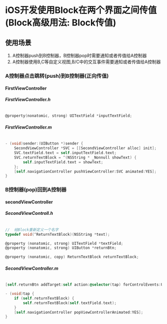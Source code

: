 # iOS开发使用Block在两个界面之间传值(Block高级用法: Block传值)

## 使用场景

1. A控制器push到B控制器，B控制器pop时需要通知或者传值给A控制器
2. A控制器使用B,C等自定义视图,B/C中的交互事件需要通知或者传值给A控制器

### A控制器点击跳转(push)到B控制器(正向传值)

#### FirstViewController

##### FirstViewController.h

``` Objective-C

@property(nonatomic, strong) UITextField *inputTextField;

```

##### FirstViewController.m

``` Objective-C

- (void)sender:(UIButton *)sender {
	SecondViewController *SVC = [[SecondViewController alloc] init];
	SVC.textField.text = self.inputTextField.text;
	SVC.returnTextBlock = ^(NSString * _Nonnull showText) {
        self.inputTextField.text = showText;
    };
    [self.navigationController pushViewController:SVC animated:YES];
}

```

### B控制器(pop)回到A控制器

#### secondViewController

##### SecondViewControll.h

``` Objective-C

//  给Block重新定义一个名字
typedef void(^ReturnTextBlock)(NSString *text);

@property (nonatomic, strong) UITextField *textField;
@property (nonatomic, strong) UIButton *returnBtn;

@property (nonatomic, copy) ReturnTextBlock returnTextBlock;

```

##### SecondViewController.m

``` Objective-C

[self.returnBtn addTarget:self action:@selector(tap) forControlEvents:UIControlEventTouchUpInside];

- (void)tap {
    if (self.returnTextBlock) {
        self.returnTextBlock(self.textField.text);
    }
    [self.navigationController popViewControllerAnimated:YES];
}

```